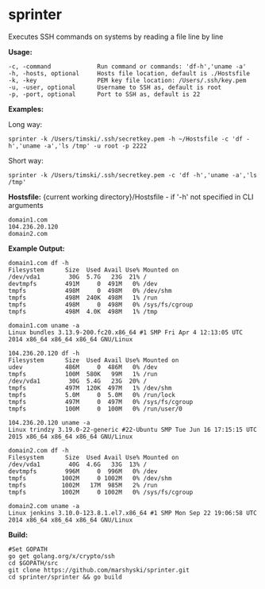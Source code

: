 # sprinter

Executes SSH commands on systems by reading a file line by line


**Usage:**

    -c, -command             Run command or commands: 'df-h','uname -a'
    -h, -hosts, optional     Hosts file location, default is ./Hostsfile
    -k, -key                 PEM key file location: /Users/.ssh/key.pem
    -u, -user, optional      Username to SSH as, default is root
    -p, -port, optional      Port to SSH as, default is 22


**Examples:**

Long way:

    sprinter -k /Users/timski/.ssh/secretkey.pem -h ~/Hostsfile -c 'df -h','uname -a','ls /tmp' -u root -p 2222

Short way:

    sprinter -k /Users/timski/.ssh/secretkey.pem -c 'df -h','uname -a','ls /tmp'


**Hostsfile:**
{current working directory}/Hostsfile - if '-h' not specified in CLI arguments

    domain1.com
    104.236.20.120
    domain2.com

**Example Output:**

    domain1.com df -h
    Filesystem      Size  Used Avail Use% Mounted on
    /dev/vda1        30G  5.7G   23G  21% /
    devtmpfs        491M     0  491M   0% /dev
    tmpfs           498M     0  498M   0% /dev/shm
    tmpfs           498M  240K  498M   1% /run
    tmpfs           498M     0  498M   0% /sys/fs/cgroup
    tmpfs           498M  4.0K  498M   1% /tmp

    domain1.com uname -a
    Linux bundles 3.13.9-200.fc20.x86_64 #1 SMP Fri Apr 4 12:13:05 UTC 2014 x86_64 x86_64 x86_64 GNU/Linux

    104.236.20.120 df -h
    Filesystem      Size  Used Avail Use% Mounted on
    udev            486M     0  486M   0% /dev
    tmpfs           100M  580K   99M   1% /run
    /dev/vda1        30G  5.4G   23G  20% /
    tmpfs           497M  120K  497M   1% /dev/shm
    tmpfs           5.0M     0  5.0M   0% /run/lock
    tmpfs           497M     0  497M   0% /sys/fs/cgroup
    tmpfs           100M     0  100M   0% /run/user/0

    104.236.20.120 uname -a
    Linux trindzy 3.19.0-22-generic #22-Ubuntu SMP Tue Jun 16 17:15:15 UTC 2015 x86_64 x86_64 x86_64 GNU/Linux

    domain2.com df -h
    Filesystem      Size  Used Avail Use% Mounted on
    /dev/vda1        40G  4.6G   33G  13% /
    devtmpfs        996M     0  996M   0% /dev
    tmpfs          1002M     0 1002M   0% /dev/shm
    tmpfs          1002M   17M  985M   2% /run
    tmpfs          1002M     0 1002M   0% /sys/fs/cgroup

    domain2.com uname -a
    Linux jenkins 3.10.0-123.8.1.el7.x86_64 #1 SMP Mon Sep 22 19:06:58 UTC 2014 x86_64 x86_64 x86_64 GNU/Linux

**Build:**

    #Set GOPATH
    go get golang.org/x/crypto/ssh
    cd $GOPATH/src
    git clone https://github.com/marshyski/sprinter.git
    cd sprinter/sprinter && go build
